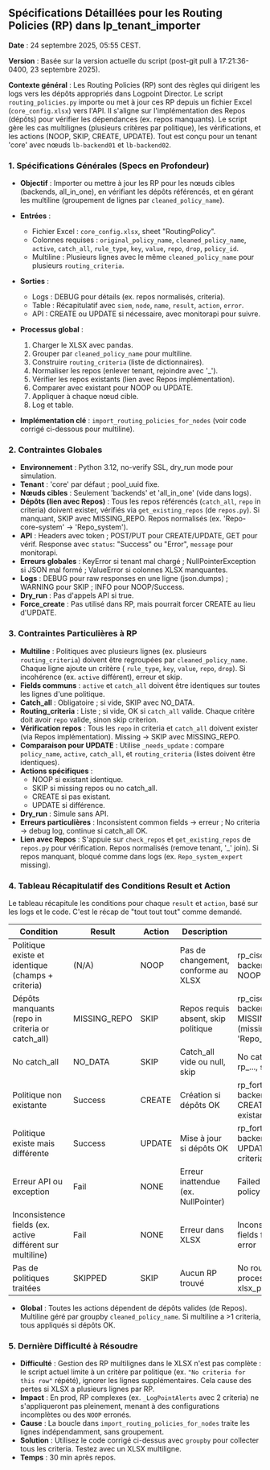 ## Spécifications Détaillées pour les Routing Policies (RP) dans lp_tenant_importer

**Date** : 24 septembre 2025, 05:55 CEST.

**Version** : Basée sur la version actuelle du script (post-git pull à 17:21:36-0400, 23 septembre 2025).

**Contexte général** : Les Routing Policies (RP) sont des règles qui dirigent les logs vers les dépôts appropriés dans Logpoint Director. Le script `routing_policies.py` importe ou met à jour ces RP depuis un fichier Excel (`core_config.xlsx`) vers l'API. Il s'aligne sur l'implémentation des Repos (dépôts) pour vérifier les dépendances (ex. repos manquants). Le script gère les cas multilignes (plusieurs critères par politique), les vérifications, et les actions (NOOP, SKIP, CREATE, UPDATE). Tout est conçu pour un tenant 'core' avec nœuds `lb-backend01` et `lb-backend02`.

### 1. Spécifications Générales (Specs en Profondeur)
- **Objectif** : Importer ou mettre à jour les RP pour les nœuds cibles (backends, all_in_one), en vérifiant les dépôts référencés, et en gérant les multiline (groupement de lignes par `cleaned_policy_name`).
- **Entrées** :
  - Fichier Excel : `core_config.xlsx`, sheet "RoutingPolicy".
  - Colonnes requises : `original_policy_name`, `cleaned_policy_name`, `active`, `catch_all`, `rule_type`, `key`, `value`, `repo`, `drop`, `policy_id`.
  - Multiline : Plusieurs lignes avec le même `cleaned_policy_name` pour plusieurs `routing_criteria`.
- **Sorties** :
  - Logs : DEBUG pour détails (ex. repos normalisés, criteria).
  - Table : Récapitulatif avec `siem`, `node`, `name`, `result`, `action`, `error`.
  - API : CREATE ou UPDATE si nécessaire, avec monitorapi pour suivre.

- **Processus global** :
  1. Charger le XLSX avec pandas.
  2. Grouper par `cleaned_policy_name` pour multiline.
  3. Construire `routing_criteria` (liste de dictionnaires).
  4. Normaliser les repos (enlever tenant, rejoindre avec '_').
  5. Vérifier les repos existants (lien avec Repos implémentation).
  6. Comparer avec existant pour NOOP ou UPDATE.
  7. Appliquer à chaque nœud cible.
  8. Log et table.

- **Implémentation clé** : `import_routing_policies_for_nodes` (voir code corrigé ci-dessous pour multiline).

### 2. Contraintes Globales
- **Environnement** : Python 3.12, no-verify SSL, dry_run mode pour simulation.
- **Tenant** : 'core' par défaut ; pool_uuid fixe.
- **Nœuds cibles** : Seulement 'backends' et 'all_in_one' (vide dans logs).
- **Dépôts (lien avec Repos)** : Tous les repos référencés (`catch_all`, `repo` in criteria) doivent exister, vérifiés via `get_existing_repos` (de `repos.py`). Si manquant, SKIP avec MISSING_REPO. Repos normalisés (ex. 'Repo-core-system' -> 'Repo_system').
- **API** : Headers avec token ; POST/PUT pour CREATE/UPDATE, GET pour vérif. Response avec `status`: "Success" ou "Error", `message` pour monitorapi.
- **Erreurs globales** : KeyError si tenant mal chargé ; NullPointerException si JSON mal formé ; ValueError si colonnes XLSX manquantes.
- **Logs** : DEBUG pour raw responses en une ligne (json.dumps) ; WARNING pour SKIP ; INFO pour NOOP/Success.
- **Dry_run** : Pas d'appels API si true.
- **Force_create** : Pas utilisé dans RP, mais pourrait forcer CREATE au lieu d'UPDATE.

### 3. Contraintes Particulières à RP
- **Multiline** : Politiques avec plusieurs lignes (ex. plusieurs `routing_criteria`) doivent être regroupées par `cleaned_policy_name`. Chaque ligne ajoute un critère ( `rule_type`, `key`, `value`, `repo`, `drop`). Si incohérence (ex. `active` différent), erreur et skip.
- **Fields communs** : `active` et `catch_all` doivent être identiques sur toutes les lignes d'une politique.
- **Catch_all** : Obligatoire ; si vide, SKIP avec NO_DATA.
- **Routing_criteria** : Liste ; si vide, OK si `catch_all` valide. Chaque critère doit avoir `repo` valide, sinon skip criterion.
- **Vérification repos** : Tous les `repo` in criteria et `catch_all` doivent exister (via Repos implémentation). Missing -> SKIP avec MISSING_REPO.
- **Comparaison pour UPDATE** : Utilise `_needs_update` : compare `policy_name`, `active`, `catch_all`, et `routing_criteria` (listes doivent être identiques).
- **Actions spécifiques** :
  - NOOP si existant identique.
  - SKIP si missing repos ou no catch_all.
  - CREATE si pas existant.
  - UPDATE si différence.
- **Dry_run** : Simule sans API.
- **Erreurs particulières** : Inconsistent common fields -> erreur ; No criteria -> debug log, continue si catch_all OK.
- **Lien avec Repos** : S'appuie sur `check_repos` et `get_existing_repos` de `repos.py` pour vérification. Repos normalisés (remove tenant, '_' join). Si repos manquant, bloqué comme dans logs (ex. `Repo_system_expert` missing).

### 4. Tableau Récapitulatif des Conditions Result et Action
Le tableau récapitule les conditions pour chaque `result` et `action`, basé sur les logs et le code. C'est le récap de "tout tout tout" comme demandé.

| Condition | Result | Action | Description | Exemple |
|-----------|--------|--------|-------------|---------|
| Politique existe et identique (champs + criteria) | (N/A) | NOOP | Pas de changement, conforme au XLSX | rp_cisco_amp sur lb-backend02: (N/A), NOOP |
| Dépôts manquants (repo in criteria or catch_all) | MISSING_REPO | SKIP | Repos requis absent, skip politique | rp_cisco_amp sur lb-backend01: MISSING_REPO, SKIP (missing 'Repo_system_expert') |
| No catch_all | NO_DATA | SKIP | Catch_all vide ou null, skip | No catch_all for policy rp_..., skipping |
| Politique non existante | Success | CREATE | Création si dépôts OK | rp_fortinet sur lb-backend02: Success, CREATE (si non existant) |
| Politique existe mais différente | Success | UPDATE | Mise à jour si dépôts OK | rp_fortinet sur lb-backend02: Success, UPDATE (diff in criteria) |
| Erreur API ou exception | Fail | NONE | Erreur inattendue (ex. NullPointer) | Failed to process policy rp_... : <error> |
| Inconsistence fields (ex. active différent sur multiline) | Fail | NONE | Erreur dans XLSX | Inconsistent common fields for policy rp_..., error |
| Pas de politiques traitées | SKIPPED | SKIP | Aucun RP trouvé | No routing policies processed for xlsx_path, SKIPPED |

- **Global** : Toutes les actions dépendent de dépôts valides (de Repos). Multiline géré par groupby `cleaned_policy_name`. Si multiline a >1 criteria, tous appliqués si dépôts OK.

### 5. Dernière Difficulté à Résoudre
- **Difficulté** : Gestion des RP multilignes dans le XLSX n'est pas complète : le script actuel limite à un critère par politique (ex. `"No criteria for this row"` répété), ignorer les lignes supplémentaires. Cela cause des pertes si XLSX a plusieurs lignes par RP.
- **Impact** : En prod, RP complexes (ex. `_LogPointAlerts` avec 2 criteria) ne s'appliqueront pas pleinement, menant à des configurations incomplètes ou des `NOOP` erronés.
- **Cause** : La boucle dans `import_routing_policies_for_nodes` traite les lignes indépendamment, sans groupement.
- **Solution** : Utilisez le code corrigé ci-dessus avec `groupby` pour collecter tous les criteria. Testez avec un XLSX multiligne.
- **Temps** : 30 min après repos.